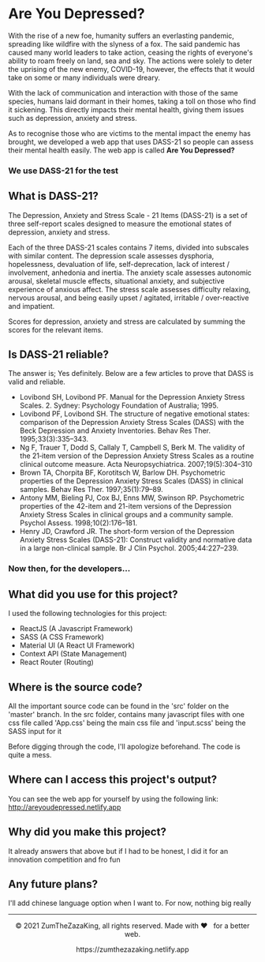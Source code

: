# Are You Depressed?

With the rise of a new foe, humanity suffers an everlasting pandemic, spreading like wildfire with the slyness of a fox.
The said pandemic has caused many world leaders to take action, ceasing the rights of everyone's ability to roam freely on land, sea and sky. 
The actions were solely to deter the uprising of the new enemy, COVID-19, however, the effects that it would take on some or many individuals were dreary.

With the lack of communication and interaction with those of the same species, humans laid dormant in their homes, taking a toll on those who find it sickening. 
This directly impacts their mental health, giving them issues such as depression, anxiety and stress.

As to recognise those who are victims to the mental impact the enemy has brought, we developed a web app that uses DASS-21 so people can assess their mental health easily. 
The web app is called **Are You Depressed?**

### We use DASS-21 for the test

## What is DASS-21?

The Depression, Anxiety and Stress Scale - 21 Items (DASS-21) is a set of three self-report scales designed to measure the emotional states of depression, anxiety and stress.

Each of the three DASS-21 scales contains 7 items, divided into subscales with similar content. The depression scale assesses dysphoria, hopelessness, devaluation of life, self-deprecation, lack of interest / involvement, anhedonia and inertia. The anxiety scale assesses autonomic arousal, skeletal muscle effects, situational anxiety, and subjective experience of anxious affect. The stress scale assesses difficulty relaxing, nervous arousal, and being easily upset / agitated, irritable / over-reactive and impatient.

Scores for depression, anxiety and stress are calculated by summing the scores for the relevant items.

## Is DASS-21 reliable?

The answer is; Yes definitely. Below are a few articles to prove that DASS is valid and reliable.

- Lovibond SH, Lovibond PF. Manual for the Depression Anxiety Stress Scales. 2. Sydney: Psychology Foundation of Australia; 1995.
- Lovibond PF, Lovibond SH. The structure of negative emotional states: comparison of the Depression Anxiety Stress Scales (DASS) with the Beck Depression and Anxiety Inventories. Behav Res Ther. 1995;33(3):335–343.
- Ng F, Trauer T, Dodd S, Callaly T, Campbell S, Berk M. The validity of the 21‐item version of the Depression Anxiety Stress Scales as a routine clinical outcome measure. Acta Neuropsychiatrica. 2007;19(5):304–310
- Brown TA, Chorpita BF, Korotitsch W, Barlow DH. Psychometric properties of the Depression Anxiety Stress Scales (DASS) in clinical samples. Behav Res Ther. 1997;35(1):79–89.
- Antony MM, Bieling PJ, Cox BJ, Enns MW, Swinson RP. Psychometric properties of the 42-item and 21-item versions of the Depression Anxiety Stress Scales in clinical groups and a community sample. Psychol Assess. 1998;10(2):176–181.
- Henry JD, Crawford JR. The short-form version of the Depression Anxiety Stress Scales (DASS-21): Construct validity and normative data in a large non-clinical sample. Br J Clin Psychol. 2005;44:227–239.



### Now then, for the developers...

## What did you use for this project?

I used the following technologies for this project:

- ReactJS (A Javascript Framework)
- SASS (A CSS Framework)
- Material UI (A React UI Framework)
- Context API (State Management)
- React Router (Routing)


## Where is the source code?

All the important source code can be found in the 'src' folder on the 'master' branch. In the src folder, contains many javascript files with one css file called 'App.css' being the main css file and 'input.scss' being the SASS input for it

Before digging through the code, I'll apologize beforehand. The code is quite a mess.


## Where can I access this project's output?

You can see the web app for yourself by using the following link: http://areyoudepressed.netlify.app


## Why did you make this project?

It already answers that above but if I had to be honest, I did it for an innovation competition and fro fun


## Any future plans?

I'll add chinese language option when I want to. For now, nothing big really

---
<p align="center"> © 2021 ZumTheZazaKing, all rights reserved. Made with ❤️ &nbsp; for a better web. </p>
<p align="center">
https://zumthezazaking.netlify.app
</p>


